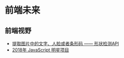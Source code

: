# 前端未来

## 前端视野

* [提取图片中的文字、人脸或者条形码 —— 形状检测API](https://juejin.im/post/5c64026fe51d457f963d249c)
* [2018年 JavaScript 明星项目](https://juejin.im/entry/5c63dc676fb9a04a0a5fae92)
